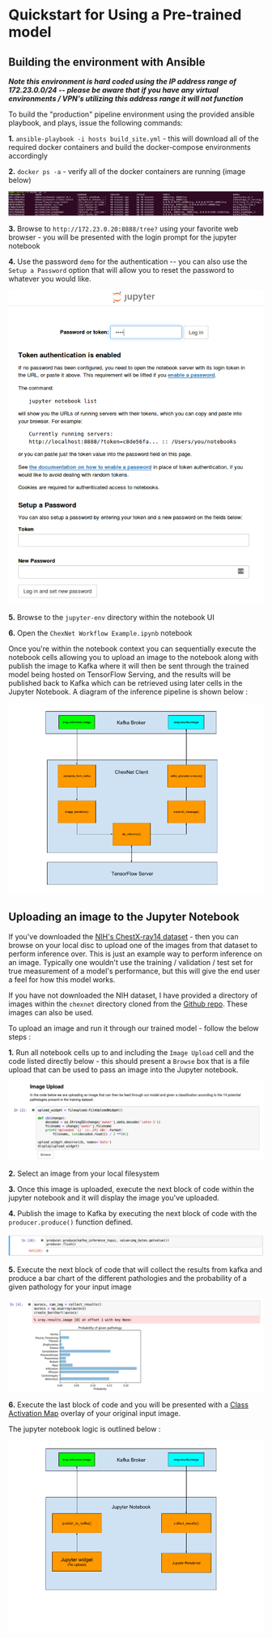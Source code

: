 # Quickstart for Using a Pre-trained model

## Building the environment with Ansible

***Note this environment is hard coded using the IP address range of 172.23.0.0/24 -- please be aware that if you have any virtual environments / VPN's utilizing this address range it will not function***

To build the "production" pipeline environment using the provided ansible playbook, and plays, issue the following commands:

**1.** `ansible-playbook -i hosts build_site.yml` - this will download all of the required docker containers and build the docker-compose environments accordingly

**2.** `docker ps -a` - verify all of the docker containers are running (image below)

![verify-docker](diagrams/verify_docker.png)

**3.** Browse to `http://172.23.0.20:8888/tree?` using your favorite web browser - you will be presented with the login prompt for the jupyter notebook

**4.** Use the password `demo` for the authentication -- you can also use the `Setup a Password` option that will allow you to reset the password to whatever you would like.

![jupyter-password](diagrams/jupyter-login.png)

**5.** Browse to the `jupyter-env` directory within the notebook UI

**6.** Open the `ChexNet Workflow Example.ipynb` notebook

Once you're within the notebook context you can sequentially execute the notebook cells allowing you to upload an image to the notebook along with publish the image to Kafka where it will then be sent through the trained model being hosted on TensorFlow Serving, and the results will be published back to Kafka which can be retrieved using later cells in the Jupyter Notebook. A diagram of the inference pipeline is shown below : 

![inference](diagrams/Client&#32;Logic.png)

## Uploading an image to the Jupyter Notebook

If you've downloaded the [NIH's ChestX-ray14 dataset](https://www.nih.gov/news-events/news-releases/nih-clinical-center-provides-one-largest-publicly-available-chest-x-ray-datasets-scientific-community) - then you can browse on your local disc to upload one of the images from that dataset to perform inference over. This is just an example way to perform inference on an image. Typically one wouldn't use the training / validation / test set for true measurement of a model's performance, but this will give the end user a feel for how this model works.

If you have not downloaded the NIH dataset, I have provided a directory of images within the `chexnet` directory cloned from the [Github repo](https://github.com/edhenry/chexnet). These images can also be used.

To upload an image and run it through our trained model - follow the below steps :

**1.** Run all notebook cells up to and including the `Image Upload` cell and the code listed directly below - this should present a `Browse` box that is a file upload that can be used to pass an image into the Jupyter notebook.

![browse](diagrams/browse-fileupload-widget.png)

**2.** Select an image from your local filesystem

**3.** Once this image is uploaded, execute the next block of code within the jupyter notebook and it will display the image you've uploaded.

**4.** Publish the image to Kafka by executing the next block of code with the `producer.produce()` function defined.

![produce](diagrams/produce.png)

**5.** Execute the next block of code that will collect the results from kafka and produce a bar chart of the different pathologies and the probability of a given pathology for your input image

![results](diagrams/results.png)

**6.** Execute the last block of code and you will be presented with a [Class Activation Map](http://cnnlocalization.csail.mit.edu/) overlay of your original input image.

The jupyter notebook logic is outlined below :

![juputer-logic](diagrams/Jupyter&#32;Logic.png)
